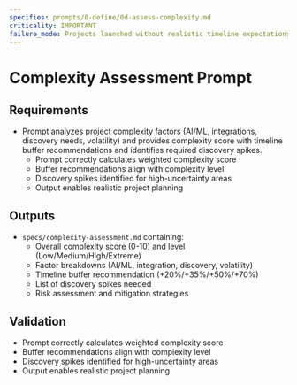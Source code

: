 ```yaml
---
specifies: prompts/0-define/0d-assess-complexity.md
criticality: IMPORTANT
failure_mode: Projects launched without realistic timeline expectations, leading to missed deadlines and poor planning
---
```


# Complexity Assessment Prompt

## Requirements
- Prompt analyzes project complexity factors (AI/ML, integrations, discovery needs, volatility) and provides complexity score with timeline buffer recommendations and identifies required discovery spikes.
  - Prompt correctly calculates weighted complexity score
  - Buffer recommendations align with complexity level
  - Discovery spikes identified for high-uncertainty areas
  - Output enables realistic project planning

## Outputs

- `specs/complexity-assessment.md` containing:
  - Overall complexity score (0-10) and level (Low/Medium/High/Extreme)
  - Factor breakdowns (AI/ML, integration, discovery, volatility)
  - Timeline buffer recommendation (+20%/+35%/+50%/+70%)
  - List of discovery spikes needed
  - Risk assessment and mitigation strategies

## Validation

- Prompt correctly calculates weighted complexity score
- Buffer recommendations align with complexity level
- Discovery spikes identified for high-uncertainty areas
- Output enables realistic project planning
